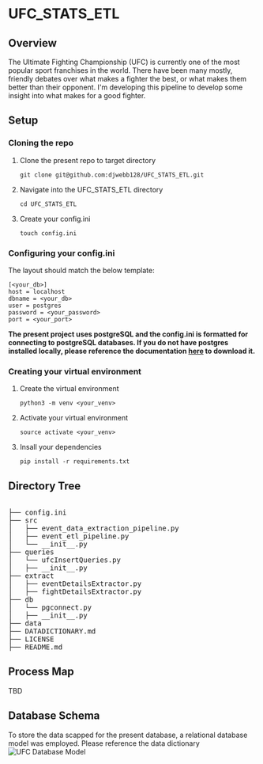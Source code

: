 # UFC_STATS_ETL
## Overview

The Ultimate Fighting Championship (UFC) is currently one of the most popular sport franchises in the world. There have been many mostly, friendly debates over what makes a fighter the best, or what makes them better than their opponent. I'm developing this pipeline to develop some insight into what makes for a good fighter.

## Setup

### Cloning the repo
1. Clone the present repo to target directory
   ```
   git clone git@github.com:djwebb128/UFC_STATS_ETL.git
   ```
3. Navigate into the UFC_STATS_ETL directory
   ```
   cd UFC_STATS_ETL
   ```
5. Create your config.ini
   ```
   touch config.ini
   ```
### Configuring your config.ini
   The layout should match the below template:
```
[<your_db>]
host = localhost
dbname = <your_db>
user = postgres
password = <your_password>
port = <your_port>
```
**The present project uses postgreSQL and the config.ini is formatted for connecting to postgreSQL databases. If you do not have postgres installed locally, please reference the documentation [here](https://www.postgresql.org/download/) to download it.**
### Creating your virtual environment
1. Create the virtual environment
   ```
   python3 -m venv <your_venv>
   ```
3. Activate your virtual environment
   ```
   source activate <your_venv>
   ```
5. Insall your dependencies
   ```
   pip install -r requirements.txt
   ```

## Directory Tree

<pre> 
├── config.ini
├── src
│   ├── event_data_extraction_pipeline.py
│   ├── event_etl_pipeline.py
│   └── __init__.py
├── queries
│   └── ufcInsertQueries.py
│   ├── __init__.py
├── extract
│   ├── eventDetailsExtractor.py
│   ├── fightDetailsExtractor.py
├── db
│   └── pgconnect.py
│   ├── __init__.py
├── data
├── DATADICTIONARY.md
├── LICENSE
├── README.md
</pre>

## Process Map
TBD

## Database Schema
To store the data scapped for the present database, a relational database model was employed. Please reference the data dictionary
![UFC Database Model](https://lucid.app/publicSegments/view/9b9a607d-3ade-48c3-9124-a571201d1ac6/image.png)
